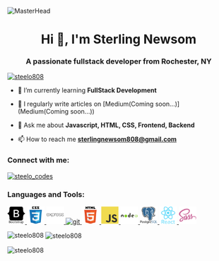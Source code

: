 ![MasterHead](https://i.gifer.com/LsZ0.gif)
<h1 align="center">Hi 👋, I'm Sterling Newsom</h1>
<h3 align="center">A passionate fullstack developer from Rochester, NY</h3>




<p align="left"> <a href="https://github.com/ryo-ma/github-profile-trophy"><img src="https://github-profile-trophy.vercel.app/?username=steelo808" alt="steelo808" /></a> </p>

- 🌱 I’m currently learning **FullStack Development**

- 📝 I regularly write articles on [Medium(Coming soon...)](Medium(Coming soon...))

- 💬 Ask me about **Javascript, HTML, CSS, Frontend, Backend**

- 📫 How to reach me **sterlingnewsom808@gmail.com**

<h3 align="left">Connect with me:</h3>
<p align="left">
<a href="https://instagram.com/steelo_codes" target="blank"><img align="center" src="https://raw.githubusercontent.com/rahuldkjain/github-profile-readme-generator/master/src/images/icons/Social/instagram.svg" alt="steelo_codes" height="30" width="40" /></a>
</p>

<h3 align="left">Languages and Tools:</h3>
<p align="left"> <a href="https://getbootstrap.com" target="_blank" rel="noreferrer"> <img src="https://raw.githubusercontent.com/devicons/devicon/master/icons/bootstrap/bootstrap-plain-wordmark.svg" alt="bootstrap" width="40" height="40"/> </a> <a href="https://www.w3schools.com/css/" target="_blank" rel="noreferrer"> <img src="https://raw.githubusercontent.com/devicons/devicon/master/icons/css3/css3-original-wordmark.svg" alt="css3" width="40" height="40"/> </a> <a href="https://expressjs.com" target="_blank" rel="noreferrer"> <img src="https://raw.githubusercontent.com/devicons/devicon/master/icons/express/express-original-wordmark.svg" alt="express" width="40" height="40"/> </a> <a href="https://git-scm.com/" target="_blank" rel="noreferrer"> <img src="https://www.vectorlogo.zone/logos/git-scm/git-scm-icon.svg" alt="git" width="40" height="40"/> </a> <a href="https://www.w3.org/html/" target="_blank" rel="noreferrer"> <img src="https://raw.githubusercontent.com/devicons/devicon/master/icons/html5/html5-original-wordmark.svg" alt="html5" width="40" height="40"/> </a> <a href="https://developer.mozilla.org/en-US/docs/Web/JavaScript" target="_blank" rel="noreferrer"> <img src="https://raw.githubusercontent.com/devicons/devicon/master/icons/javascript/javascript-original.svg" alt="javascript" width="40" height="40"/> </a> <a href="https://nodejs.org" target="_blank" rel="noreferrer"> <img src="https://raw.githubusercontent.com/devicons/devicon/master/icons/nodejs/nodejs-original-wordmark.svg" alt="nodejs" width="40" height="40"/> </a> <a href="https://www.postgresql.org" target="_blank" rel="noreferrer"> <img src="https://raw.githubusercontent.com/devicons/devicon/master/icons/postgresql/postgresql-original-wordmark.svg" alt="postgresql" width="40" height="40"/> </a> <a href="https://reactjs.org/" target="_blank" rel="noreferrer"> <img src="https://raw.githubusercontent.com/devicons/devicon/master/icons/react/react-original-wordmark.svg" alt="react" width="40" height="40"/> </a> <a href="https://sass-lang.com" target="_blank" rel="noreferrer"> <img src="https://raw.githubusercontent.com/devicons/devicon/master/icons/sass/sass-original.svg" alt="sass" width="40" height="40"/> </a> </p>

<p><img align="left" src="https://github-readme-stats.vercel.app/api/top-langs?username=steelo808&show_icons=true&locale=en&layout=compact" alt="steelo808" /></p>

<p>&nbsp;<img align="center" src="https://github-readme-stats.vercel.app/api?username=steelo808&show_icons=true&locale=en" alt="steelo808" /></p>

<p><img align="center" src="https://github-readme-streak-stats.herokuapp.com/?user=steelo808&" alt="steelo808" /></p>